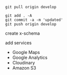 ```
git pull origin develop

git add . -A
git commit -a -m 'updated'
git push origin develop
```

create x-schema

add services
- Google Maps
- Google Analytics
- Cloudinary
- Amazon S3